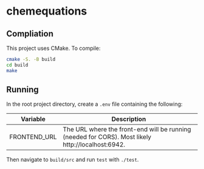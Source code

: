 # chemequations

## Compliation

This project uses CMake. To compile:

```bash
cmake -S. -B build
cd build
make
```

## Running

In the root project directory, create a `.env` file containing the following:

| Variable | Description |
|-|-|
| FRONTEND_URL | The URL where the front-end will be running (needed for CORS). Most likely http://localhost:6942. |

Then navigate to `build/src` and run `test` with `./test`.
